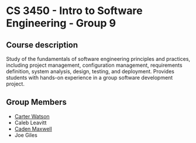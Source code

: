 # CS 3450 - Intro to Software Engineering - Group 9
## Course description
Study of the fundamentals of software engineering principles and practices, including project management, configuration management, requirements definition, system analysis, design, testing, and deployment. Provides students with hands-on experience in a group software development project.
## Group Members
* [Carter Watson](https://github.com/cartwatson)
* Caleb Leavitt
* [Caden Maxwell](https://github.com/caden-maxwell)
* Joe Giles
